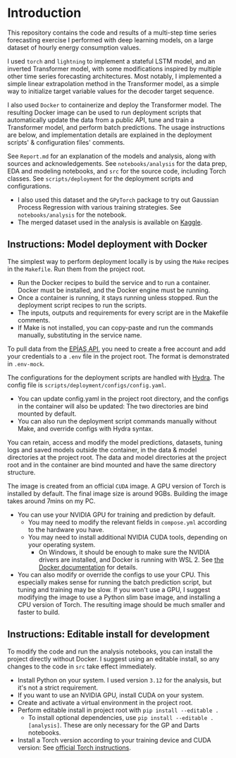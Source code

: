 # Introduction

This repository contains the code and results of a multi-step time series forecasting exercise I performed with deep learning models, on a large dataset of hourly energy consumption values.

I used `torch` and `lightning` to implement a stateful LSTM model, and an inverted Transformer model, with some modifications inspired by multiple other time series forecasting architectures. Most notably, I implemented a simple linear extrapolation method in the Transformer model, as a simple way to initialize target variable values for the decoder target sequence.

I also used `Docker` to containerize and deploy the Transformer model. The resulting Docker image can be used to run deployment scripts that automatically update the data from a public API, tune and train a Transformer model, and perform batch predictions. The usage instructions are below, and implementation details are explained in the deployment scripts' & configuration files' comments.

See `Report.md` for an explanation of the models and analysis, along with sources and acknowledgements. See `notebooks/analysis` for the data prep, EDA and modeling notebooks, and `src` for the source code, including Torch classes. See `scripts/deployment` for the deployment scripts and configurations.

- I also used this dataset and the `GPyTorch` package to try out Gaussian Process Regression with various training strategies. See `notebooks/analysis` for the notebook.
- The merged dataset used in the analysis is available on [Kaggle](https://www.kaggle.com/datasets/ahmetzamanis/energy-consumption-and-pricing-trkiye-2018-2023).

## Instructions: Model deployment with Docker

The simplest way to perform deployment locally is by using the `Make` recipes in the `Makefile`. Run them from the project root.

- Run the Docker recipes to build the service and to run a container. Docker must be installed, and the Docker engine must be running.
- Once a container is running, it stays running unless stopped. Run the deployment script recipes to run the scripts.  
- The inputs, outputs and requirements for every script are in the Makefile comments.
- If Make is not installed, you can copy-paste and run the commands manually, substituting in the service name.

To pull data from the [EPİAŞ API](https://seffaflik.epias.com.tr/home), you need to create a free account and add your credentials to a `.env` file in the project root. The format is demonstrated in `.env-mock`.

The configurations for the deployment scripts are handled with [Hydra](https://hydra.cc/docs/intro/). The config file is `scripts/deployment/configs/config.yaml`.

- You can update config.yaml in the project root directory, and the configs in the container will also be updated: The two directories are bind mounted by default.
- You can also run the deployment script commands manually without Make, and override configs with Hydra syntax.

You can retain, access and modify the model predictions, datasets, tuning logs and saved models outside the container, in the data & model directories at the project root. The data and model directories at the project root and in the container are bind mounted and have the same directory structure.

The image is created from an official `CUDA` image. A GPU version of Torch is installed by default. The final image size is around 9GBs. Building the image takes around 7mins on my PC.

- You can use your NVIDIA GPU for training and prediction by default.
  - You may need to modify the relevant fields in `compose.yml` according to the hardware you have.
  - You may need to install additional NVIDIA CUDA tools, depending on your operating system.
    - On Windows, it should be enough to make sure the NVIDIA drivers are installed, and Docker is running with WSL 2. See [the Docker documentation](https://docs.docker.com/desktop/gpu/) for details.
- You can also modify or override the configs to use your CPU. This especially makes sense for running the batch prediction script, but tuning and training may be slow. If you won't use a GPU, I suggest modifying the image to use a Python slim base image, and installing a CPU version of Torch. The resulting image should be much smaller and faster to build.

## Instructions: Editable install for development

To modify the code and run the analysis notebooks, you can install the project directly without Docker. I suggest using an editable install, so any changes to the code in `src` take effect immediately.

- Install Python on your system. I used version `3.12` for the analysis, but it's not a strict requirement.
- If you want to use an NVIDIA GPU, install CUDA on your system.
- Create and activate a virtual environment in the project root.
- Perform editable install in project root with `pip install --editable .`
  - To install optional dependencies, use `pip install --editable .[analysis]`. These are only necessary for the GP and Darts notebooks.
- Install a Torch version according to your training device and CUDA version: See [official Torch instructions](https://pytorch.org/get-started/locally/).
